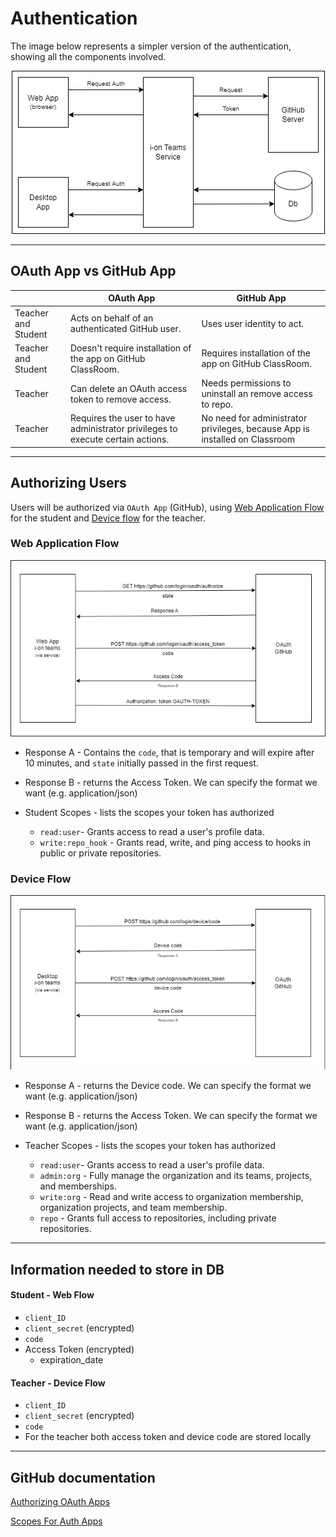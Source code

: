 # Authentication 

The image below represents a simpler version of the authentication, showing all the components involved.

<div style="text-align:center"><img src="./Auth_scheme.png" /></div>

____

## OAuth App vs GitHub App

| | OAuth App | GitHub App |
|---|---|---|
|Teacher and Student|Acts on behalf of an authenticated GitHub user.|Uses user identity to act.|
|Teacher and Student| Doesn't require installation of the app on GitHub ClassRoom. | Requires installation of the app on GitHub ClassRoom.|
|Teacher| Can delete an OAuth access token to remove access. | Needs permissions to uninstall an remove access to repo. |
|Teacher | Requires the user to have administrator privileges to execute certain actions. | No need for administrator privileges, because App is installed on Classroom|
____

## Authorizing Users

Users will be authorized via ``OAuth App`` (GitHub), using [Web Application Flow](#web-application-flow) for the student and [Device flow](#device-flow) for the teacher.

### Web Application Flow


<div style="text-align:center"><img src="./Authorizing_OAuth_Web.png" /></div>

- Response A - Contains the ``code``, that is temporary and will expire after 10 minutes, and ``state`` initially passed in the first request.
- Response B - returns the Access Token. We can specify the format we want (e.g. application/json)

- Student Scopes - lists the scopes your token has authorized
  - ``read:user``- Grants access to read a user's profile data.
  - ``write:repo_hook`` - Grants read, write, and ping access to hooks in public or private repositories.

### Device Flow

<div style="text-align:center"><img src="./Authorizing_OAuth_Device.png" /></div>

- Response A - returns the Device code. We can specify the format we want (e.g. application/json)
- Response B - returns the Access Token. We can specify the format we want (e.g. application/json)

- Teacher Scopes - lists the scopes your token has authorized
  - ``read:user``- Grants access to read a user's profile data.
  - ``admin:org`` - Fully manage the organization and its teams, projects, and memberships.
  - ``write:org`` - Read and write access to organization membership, organization projects, and team membership.
  - ``repo`` - 	Grants full access to repositories, including private repositories.
___
## Information needed to store in DB
#### Student - Web Flow
- ``client_ID``
- ``client_secret`` (encrypted)
- ``code``
- Access Token (encrypted)
  - expiration_date


#### Teacher - Device Flow
- ``client_ID``
- ``client_secret`` (encrypted)
- ``code``
- For the teacher both access token and device code are stored locally
_____
## GitHub documentation

[Authorizing OAuth Apps](https://docs.github.com/en/developers/apps/building-oauth-apps/authorizing-oauth-apps)

[Scopes For Auth Apps](https://docs.github.com/en/developers/apps/building-oauth-apps/scopes-for-oauth-apps)
